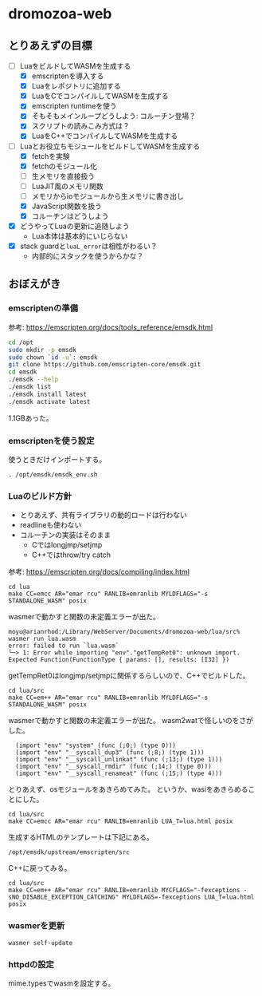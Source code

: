 # dromozoa-web

## とりあえずの目標

- [ ] LuaをビルドしてWASMを生成する
   - [x] emscriptenを導入する
   - [x] Luaをレポジトリに追加する
   - [x] LuaをCでコンパイルしてWASMを生成する
   - [x] emscripten runtimeを使う
    - [x] そもそもメインループどうしよう: コルーチン登場？
    - [x] スクリプトの読みこみ方式は？
   - [x] LuaをC++でコンパイルしてWASMを生成する
- [ ] Luaとお役立ちモジュールをビルドしてWASMを生成する
   - [x] fetchを実験
   - [x] fetchのモジュール化
   - [ ] 生メモリを直接扱う
    - [ ] LuaJIT風のメモリ関数
    - [ ] メモリからioモジュールから生メモリに書き出し
   - [x] JavaScript関数を扱う
   - [x] コルーチンはどうしよう
- [x] どうやってLuaの更新に追随しよう
  - Lua本体は基本的にいじらない
- [x] stack guardと`luaL_error`は相性がわるい？
  - 内部的にスタックを使うからかな？

## おぼえがき

### emscriptenの準備

参考: https://emscripten.org/docs/tools_reference/emsdk.html

```sh
cd /opt
sudo mkdir -p emsdk
sudo chown `id -u`: emsdk
git clone https://github.com/emscripten-core/emsdk.git
cd emsdk
./emsdk --help
./emsdk list
./emsdk install latest
./emsdk activate latest
```

1.1GBあった。

### emscriptenを使う設定

使うときだけインポートする。

```
. /opt/emsdk/emsdk_env.sh
```

### Luaのビルド方針

* とりあえず、共有ライブラリの動的ロードは行わない
* readlineも使わない
* コルーチンの実装はそのまま
  * Cではlongjmp/setjmp
  * C++ではthrow/try catch

参考: https://emscripten.org/docs/compiling/index.html

```
cd lua
make CC=emcc AR="emar rcu" RANLIB=emranlib MYLDFLAGS="-s STANDALONE_WASM" posix
```

wasmerで動かすと関数の未定義エラーが出た。

```
moyu@arianrhod:/Library/WebServer/Documents/dromozoa-web/lua/src% wasmer run lua.wasm
error: failed to run `lua.wasm`
╰─> 1: Error while importing "env"."getTempRet0": unknown import. Expected Function(FunctionType { params: [], results: [I32] })
```

getTempRet0はlongjmp/setjmpに関係するらしいので、C++でビルドした。

```
cd lua/src
make CC=em++ AR="emar rcu" RANLIB=emranlib MYLDFLAGS="-s STANDALONE_WASM" posix
```

wasmerで動かすと関数の未定義エラーが出た。
wasm2watで怪しいのをさがした。

```
  (import "env" "system" (func (;0;) (type 0)))
  (import "env" "__syscall_dup3" (func (;8;) (type 1)))
  (import "env" "__syscall_unlinkat" (func (;13;) (type 1)))
  (import "env" "__syscall_rmdir" (func (;14;) (type 0)))
  (import "env" "__syscall_renameat" (func (;15;) (type 4)))
```

とりあえず、osモジュールをあきらめてみた。
というか、wasiをあきらめることにした。

```
cd lua/src
make CC=emcc AR="emar rcu" RANLIB=emranlib LUA_T=lua.html posix
```

生成するHTMLのテンプレートは下記にある。

```
/opt/emsdk/upstream/emscripten/src
```

C++に戻ってみる。

```
cd lua/src
make CC=em++ AR="emar rcu" RANLIB=emranlib MYCFLAGS="-fexceptions -sNO_DISABLE_EXCEPTION_CATCHING" MYLDFLAGS=-fexceptions LUA_T=lua.html posix
```

### wasmerを更新

```
wasmer self-update
```

### httpdの設定

mime.typesでwasmを設定する。

